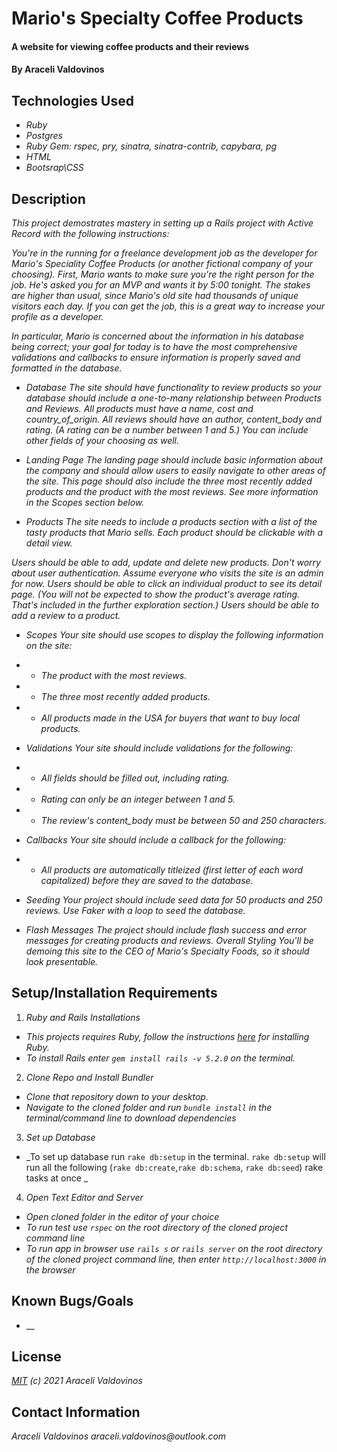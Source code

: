 # Mario's Specialty Coffee Products

#### A website for viewing coffee products and their reviews

#### By Araceli Valdovinos

## Technologies Used

* _Ruby_
* _Postgres_
* _Ruby Gem: rspec, pry, sinatra, sinatra-contrib, capybara, pg_
* _HTML_
* _Bootsrap\CSS_



## Description
_This project demostrates mastery in setting up a Rails project with Active Record with the following instructions:_

_You're in the running for a freelance development job as the developer for Mario's Speciality Coffee Products (or another fictional company of your choosing). First, Mario wants to make sure you're the right person for the job. He's asked you for an MVP and wants it by 5:00 tonight. The stakes are higher than usual, since Mario's old site had thousands of unique visitors each day. If you can get the job, this is a great way to increase your profile as a developer._

_In particular, Mario is concerned about the information in his database being correct; your goal for today is to have the most comprehensive validations and callbacks to ensure information is properly saved and formatted in the database._

* _Database_
_The site should have functionality to review products so your database should include a one-to-many relationship between Products and Reviews. All products must have a name, cost and country_of_origin. All reviews should have an author, content_body and rating. (A rating can be a number between 1 and 5.) You can include other fields of your choosing as well._

* _Landing Page_
_The landing page should include basic information about the company and should allow users to easily navigate to other areas of the site. This page should also include the three most recently added products and the product with the most reviews. See more information in the Scopes section below._

* _Products_
_The site needs to include a products section with a list of the tasty products that Mario sells. Each product should be clickable with a detail view._

_Users should be able to add, update and delete new products. Don't worry about user authentication. Assume everyone who visits the site is an admin for now. Users should be able to click an individual product to see its detail page. (You will not be expected to show the product's average rating. That's included in the further exploration section.) Users should be able to add a review to a product._

* _Scopes_
_Your site should use scopes to display the following information on the site:_

* * _The product with the most reviews._
* * _The three most recently added products._
* * _All products made in the USA for buyers that want to buy local products._

* _Validations_
_Your site should include validations for the following:_

* * _All fields should be filled out, including rating._
* * _Rating can only be an integer between 1 and 5._
* * _The review's content_body must be between 50 and 250 characters._

* _Callbacks_
_Your site should include a callback for the following:_

* * _All products are automatically titleized (first letter of each word capitalized) before they are saved to the database._

* _Seeding_
_Your project should include seed data for 50 products and 250 reviews. Use Faker with a loop to seed the database._

* _Flash Messages_
_The project should include flash success and error messages for creating products and reviews.
Overall Styling_
_You'll be demoing this site to the CEO of Mario's Specialty Foods, so it should look presentable._

## Setup/Installation Requirements
1. _Ruby and Rails Installations_
* _This projects requires Ruby, follow the instructions [here](https://www.learnhowtoprogram.com/ruby-and-rails/getting-started-with-ruby/ruby-installation-and-setup) for installing Ruby._
* _To install Rails enter `gem install rails -v 5.2.0` on the terminal._

2. _Clone Repo and Install Bundler_
* _Clone that repository down to your desktop._
* _Navigate to the cloned folder and run `bundle install` in the terminal/command line to download dependencies_

3. _Set up Database_
* _To set up database run `rake db:setup` in the terminal. `rake db:setup` will run all the following (`rake db:create`,`rake db:schema`, `rake db:seed`) rake tasks at once _

4. _Open Text Editor and Server_
* _Open cloned folder in the editor of your choice_
* _To run test use `rspec` on the root directory of the cloned project command line_
* _To run app in browser use `rails s` or `rails server` on the root directory of the cloned project command line, then enter `http://localhost:3000` in the browser_


## Known Bugs/Goals
* __


## License
_[MIT](https://opensource.org/licenses/MIT) (c) 2021 Araceli Valdovinos_


## Contact Information
_Araceli Valdovinos araceli.valdovinos@outlook.com_
